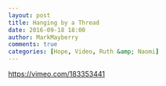 ```yaml
---
layout: post
title: Hanging by a Thread
date: 2016-09-18 18:00
author: MarkMayberry
comments: true
categories: [Hope, Video, Ruth &amp; Naomi]
---
```

https://vimeo.com/183353441
